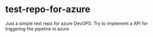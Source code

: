 # test-repo-for-azure
Just a simple test repo for azure DevOPS. Try to implement a API for triggering the pipeline in azure
